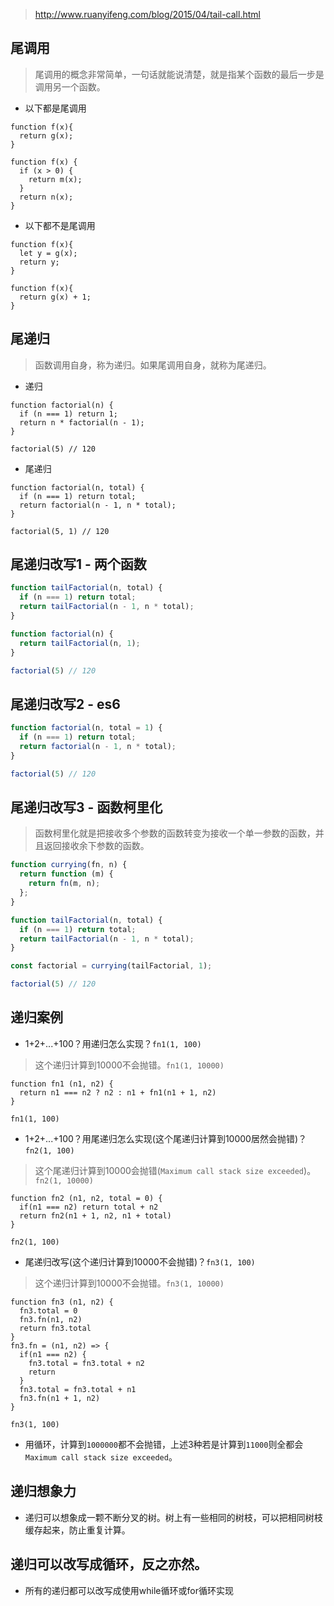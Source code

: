 > http://www.ruanyifeng.com/blog/2015/04/tail-call.html

## 尾调用
> 尾调用的概念非常简单，一句话就能说清楚，就是指某个函数的最后一步是调用另一个函数。
* 以下都是尾调用
```
function f(x){
  return g(x);
}
```
```
function f(x) {
  if (x > 0) {
    return m(x);
  }
  return n(x);
}
```
* 以下都不是尾调用
```
function f(x){
  let y = g(x);
  return y;
}
```
```
function f(x){
  return g(x) + 1;
}
```

## 尾递归
> 函数调用自身，称为递归。如果尾调用自身，就称为尾递归。
* 递归
```
function factorial(n) {
  if (n === 1) return 1;
  return n * factorial(n - 1);
}

factorial(5) // 120
```
* 尾递归
```
function factorial(n, total) {
  if (n === 1) return total;
  return factorial(n - 1, n * total);
}

factorial(5, 1) // 120
```

## 尾递归改写1 - 两个函数
```javascript
function tailFactorial(n, total) {
  if (n === 1) return total;
  return tailFactorial(n - 1, n * total);
}

function factorial(n) {
  return tailFactorial(n, 1);
}

factorial(5) // 120
```

## 尾递归改写2 - es6
```javascript
function factorial(n, total = 1) {
  if (n === 1) return total;
  return factorial(n - 1, n * total);
}

factorial(5) // 120
```

## 尾递归改写3 - 函数柯里化
> 函数柯里化就是把接收多个参数的函数转变为接收一个单一参数的函数，并且返回接收余下参数的函数。
```javascript
function currying(fn, n) {
  return function (m) {
    return fn(m, n);
  };
}

function tailFactorial(n, total) {
  if (n === 1) return total;
  return tailFactorial(n - 1, n * total);
}

const factorial = currying(tailFactorial, 1);

factorial(5) // 120
```

## 递归案例
* 1+2+...+100？用递归怎么实现？`fn1(1, 100)`
> 这个递归计算到10000不会抛错。`fn1(1, 10000)`
```
function fn1 (n1, n2) {
  return n1 === n2 ? n2 : n1 + fn1(n1 + 1, n2)
}

fn1(1, 100)
```
* 1+2+...+100？用尾递归怎么实现(这个尾递归计算到10000居然会抛错)？`fn2(1, 100)`
> 这个尾递归计算到10000会抛错(`Maximum call stack size exceeded`)。`fn2(1, 10000)`
```
function fn2 (n1, n2, total = 0) {
  if(n1 === n2) return total + n2
  return fn2(n1 + 1, n2, n1 + total)
}

fn2(1, 100)
```
* 尾递归改写(这个递归计算到10000不会抛错)？`fn3(1, 100)`
> 这个递归计算到10000不会抛错。`fn3(1, 10000)`
```
function fn3 (n1, n2) {
  fn3.total = 0
  fn3.fn(n1, n2)
  return fn3.total
}
fn3.fn = (n1, n2) => {
  if(n1 === n2) {
    fn3.total = fn3.total + n2
    return
  }
  fn3.total = fn3.total + n1
  fn3.fn(n1 + 1, n2)
}

fn3(1, 100)
```
* 用循环，计算到`1000000`都不会抛错，上述3种若是计算到`11000`则全都会`Maximum call stack size exceeded`。

## 递归想象力
* 递归可以想象成一颗不断分叉的树。树上有一些相同的树枝，可以把相同树枝缓存起来，防止重复计算。

## 递归可以改写成循环，反之亦然。
* 所有的递归都可以改写成使用while循环或for循环实现
